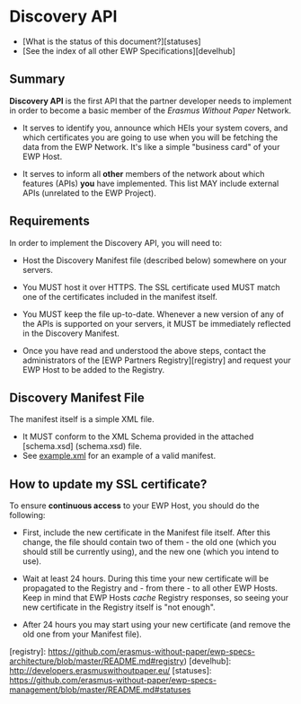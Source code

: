 Discovery API
=============

* [What is the status of this document?][statuses]
* [See the index of all other EWP Specifications][develhub]


Summary
-------

**Discovery API** is the first API that the partner developer needs to
implement in order to become a basic member of the *Erasmus Without Paper*
Network.

 * It serves to identify you, announce which HEIs your system covers, and which
   certificates you are going to use when you will be fetching the data from
   the EWP Network. It's like a simple "business card" of your EWP Host.

 * It serves to inform all **other** members of the network about which
   features (APIs) **you** have implemented. This list MAY include external
   APIs (unrelated to the EWP Project).


Requirements
------------

In order to implement the Discovery API, you will need to:

 * Host the Discovery Manifest file (described below) somewhere on your
   servers.

 * You MUST host it over HTTPS. The SSL certificate used MUST match one
   of the certificates included in the manifest itself.

 * You MUST keep the file up-to-date. Whenever a new version of any of the APIs
   is supported on your servers, it MUST be immediately reflected in the
   Discovery Manifest.

 * Once you have read and understood the above steps, contact the
   administrators of the [EWP Partners Registry][registry] and request your
   EWP Host to be added to the Registry.


Discovery Manifest File
-----------------------

The manifest itself is a simple XML file.

 * It MUST conform to the XML Schema provided in the attached [schema.xsd]
   (schema.xsd) file.
 * See [example.xml](example.xml) for an example of a valid manifest.


<a name="updating-certificates"></a>

How to update my SSL certificate?
---------------------------------

To ensure **continuous access** to your EWP Host, you should do the following:

 * First, include the new certificate in the Manifest file itself. After this
   change, the file should contain two of them - the old one (which you should
   still be currently using), and the new one (which you intend to use).

 * Wait at least 24 hours. During this time your new certificate will be
   propagated to the Registry and - from there - to all other EWP Hosts. Keep
   in mind that EWP Hosts *cache* Registry responses, so seeing your new
   certificate in the Registry itself is "not enough".

 * After 24 hours you may start using your new certificate (and remove the old
   one from your Manifest file).


[registry]: https://github.com/erasmus-without-paper/ewp-specs-architecture/blob/master/README.md#registry)
[develhub]: http://developers.erasmuswithoutpaper.eu/
[statuses]: https://github.com/erasmus-without-paper/ewp-specs-management/blob/master/README.md#statuses
